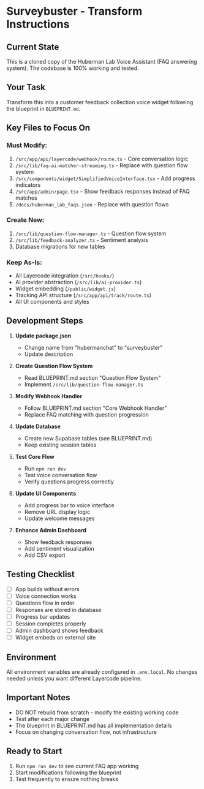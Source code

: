 # Surveybuster - Transform Instructions

## Current State
This is a cloned copy of the Huberman Lab Voice Assistant (FAQ answering system).
The codebase is 100% working and tested.

## Your Task
Transform this into a customer feedback collection voice widget following the blueprint in `BLUEPRINT.md`.

## Key Files to Focus On

### Must Modify:
1. `/src/app/api/layercode/webhook/route.ts` - Core conversation logic
2. `/src/lib/faq-ai-matcher-streaming.ts` - Replace with question flow system
3. `/src/components/widget/SimplifiedVoiceInterface.tsx` - Add progress indicators
4. `/src/app/admin/page.tsx` - Show feedback responses instead of FAQ matches
5. `/docs/huberman_lab_faqs.json` - Replace with question flows

### Create New:
1. `/src/lib/question-flow-manager.ts` - Question flow system
2. `/src/lib/feedback-analyzer.ts` - Sentiment analysis
3. Database migrations for new tables

### Keep As-Is:
- All Layercode integration (`/src/hooks/`)
- AI provider abstraction (`/src/lib/ai-provider.ts`)
- Widget embedding (`/public/widget.js`)
- Tracking API structure (`/src/app/api/track/route.ts`)
- All UI components and styles

## Development Steps

1. **Update package.json**
   - Change name from "hubermanchat" to "surveybuster"
   - Update description

2. **Create Question Flow System**
   - Read BLUEPRINT.md section "Question Flow System"
   - Implement `/src/lib/question-flow-manager.ts`

3. **Modify Webhook Handler**
   - Follow BLUEPRINT.md section "Core Webhook Handler"
   - Replace FAQ matching with question progression

4. **Update Database**
   - Create new Supabase tables (see BLUEPRINT.md)
   - Keep existing session tables

5. **Test Core Flow**
   - Run `npm run dev`
   - Test voice conversation flow
   - Verify questions progress correctly

6. **Update UI Components**
   - Add progress bar to voice interface
   - Remove URL display logic
   - Update welcome messages

7. **Enhance Admin Dashboard**
   - Show feedback responses
   - Add sentiment visualization
   - Add CSV export

## Testing Checklist
- [ ] App builds without errors
- [ ] Voice connection works
- [ ] Questions flow in order
- [ ] Responses are stored in database
- [ ] Progress bar updates
- [ ] Session completes properly
- [ ] Admin dashboard shows feedback
- [ ] Widget embeds on external site

## Environment
All environment variables are already configured in `.env.local`.
No changes needed unless you want different Layercode pipeline.

## Important Notes
- DO NOT rebuild from scratch - modify the existing working code
- Test after each major change
- The blueprint in BLUEPRINT.md has all implementation details
- Focus on changing conversation flow, not infrastructure

## Ready to Start
1. Run `npm run dev` to see current FAQ app working
2. Start modifications following the blueprint
3. Test frequently to ensure nothing breaks